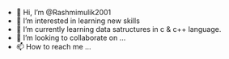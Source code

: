 - 👋 Hi, I’m @Rashmimulik2001
- 👀 I’m interested in learning new skills
- 🌱 I’m currently learning data satructures in c & c++ language.
- 💞️ I’m looking to collaborate on ...
- 📫 How to reach me ...

<!---
Rashmimulik2001/Rashmimulik2001 is a ✨ special ✨ repository because its `README.md` (this file) appears on your GitHub profile.
You can click the Preview link to take a look at your changes.
--->
